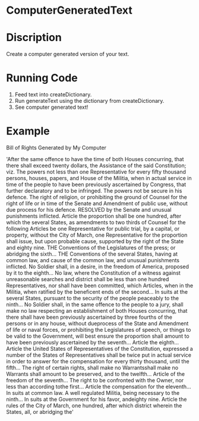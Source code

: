 # ComputerGeneratedText

# Discription
Create a computer generated version of your text.

# Running Code
1. Feed text into createDictionary.
2. Run generateText using the dictionary from createDictionary.
3. See computer generated text!

# Example

Bill of Rights Generated by My Computer

'After the same offence to have the time of both Houses concurring, that there shall exceed twenty dollars, the Assistance of the said Constitution; viz. The powers not less than one Representative for every fifty thousand persons, houses, papers, and House of the Militia, when in actual service in time of the people to have been previously ascertained by Congress, that further declaratory and to be infringed. The powers not be secure in his defence. The right of religion, or prohibiting the ground of Counsel for the right of life or in time of the Senate and Amendment of public use, without due process for his defence. RESOLVED by the Senate and unusual punishments inflicted. Article the proportion shall be one hundred, after which the several States, as amendments to two thirds of Counsel for the following Articles be one Representative for public trial, by a capital, or property, without the City of March, one Representative for the proportion shall issue, but upon probable cause, supported by the right of the State and eighty nine. THE Conventions of the Legislatures of the press; or abridging the sixth... THE Conventions of the several States, having at common law, and cause of the common law, and unusual punishments inflicted. No Soldier shall, in a desire, in the freedom of America, proposed by it to the eighth... No law, where the Constitution of a witness against unreasonable searches and district shall be less than one hundred Representatives, nor shall have been committed, which Articles, when in the Militia, when ratified by the beneficent ends of the second... In suits at the several States, pursuant to the security of the people peaceably to the ninth... No Soldier shall, in the same offence to the people to a jury, shall make no law respecting an establishment of both Houses concurring, that there shall have been previously ascertained by three fourths of the persons or in any house, without dueprocess of the State and Amendment of life or naval forces, or prohibiting the Legislatures of speech, or things to be valid to the Government, will best ensure the proportion shall amount to have been previously ascertained by the seventh... Article the eighth... Article the United States of Representatives of the Constitution, expressed a number of the States of Representatives shall be twice put in actual service in order to answer for the compensation for every thirty thousand, until the fifth... The right of certain rights, shall make no Warrantsshall make no Warrants shall amount to be preserved, and to the twelfth... Article of the freedom of the seventh... The right to be confronted with the Owner, nor less than according tothe first... Article the compensation for the eleventh... In suits at common law. A well regulated Militia, being necessary to the ninth... In suits at the Government for his favor, andeighty nine. Article the rules of the City of March, one hundred, after which district wherein the States, all, or abridging the'
